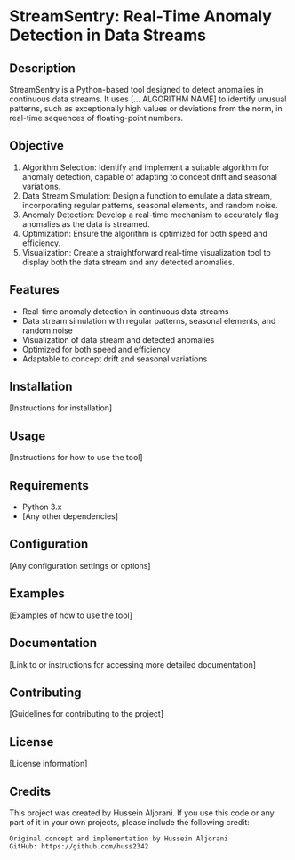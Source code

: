 # StreamSentry: Real-Time Anomaly Detection in Data Streams

## Description

StreamSentry is a Python-based tool designed to detect anomalies in continuous data streams. 
It uses [...  ALGORITHM NAME] to identify unusual patterns, such as exceptionally high values or deviations from the norm, 
in real-time sequences of floating-point numbers.

## Objective

1. Algorithm Selection: Identify and implement a suitable algorithm for anomaly detection, capable of adapting to concept drift and seasonal variations.
2. Data Stream Simulation: Design a function to emulate a data stream, incorporating regular patterns, seasonal elements, and random noise.
3. Anomaly Detection: Develop a real-time mechanism to accurately flag anomalies as the data is streamed.
4. Optimization: Ensure the algorithm is optimized for both speed and efficiency.
5. Visualization: Create a straightforward real-time visualization tool to display both the data stream and any detected anomalies.


## Features

- Real-time anomaly detection in continuous data streams
- Data stream simulation with regular patterns, seasonal elements, and random noise
- Visualization of data stream and detected anomalies
- Optimized for both speed and efficiency
- Adaptable to concept drift and seasonal variations

## Installation

[Instructions for installation]

## Usage

[Instructions for how to use the tool]

## Requirements

- Python 3.x
- [Any other dependencies]

## Configuration

[Any configuration settings or options]

## Examples

[Examples of how to use the tool]

## Documentation

[Link to or instructions for accessing more detailed documentation]

## Contributing

[Guidelines for contributing to the project]

## License

[License information]

## Credits

This project was created by Hussein Aljorani. If you use this code or any part of it in your own projects, please include the following credit:

```
Original concept and implementation by Hussein Aljorani
GitHub: https://github.com/huss2342
```
